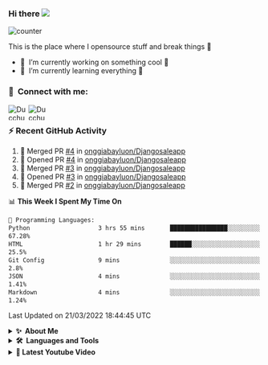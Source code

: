 ### Hi there <img src="https://media.giphy.com/media/hvRJCLFzcasrR4ia7z/giphy.gif" width="25px">

![counter](https://enw1qku56qiqbo4.m.pipedream.net)

This is the place where I opensource stuff and break things 🐧

- 🐧 &nbsp;I’m currently working on something cool 🐧
- 🐧 &nbsp;I’m currently learning everything 🐧



### 🔗 &nbsp;Connect with me:

[<img align="left" alt="Ducchuy | YouTube" height="30" width="40" src="https://raw.githubusercontent.com/rahuldkjain/github-profile-readme-generator/master/src/images/icons/Social/youtube.svg" />][youtube]
[<img align="left" alt="Ducchuy | facebook" height="30" width="40" src="https://raw.githubusercontent.com/rahuldkjain/github-profile-readme-generator/master/src/images/icons/Social/facebook.svg" />][facebook]

<br />

### :zap: Recent GitHub Activity

  <!--START_SECTION:activity-->
1. 🎉 Merged PR [#4](https://github.com/onggiabayluon/Djangosaleapp/pull/4) in [onggiabayluon/Djangosaleapp](https://github.com/onggiabayluon/Djangosaleapp)
2. 💪 Opened PR [#4](https://github.com/onggiabayluon/Djangosaleapp/pull/4) in [onggiabayluon/Djangosaleapp](https://github.com/onggiabayluon/Djangosaleapp)
3. 🎉 Merged PR [#3](https://github.com/onggiabayluon/Djangosaleapp/pull/3) in [onggiabayluon/Djangosaleapp](https://github.com/onggiabayluon/Djangosaleapp)
4. 💪 Opened PR [#3](https://github.com/onggiabayluon/Djangosaleapp/pull/3) in [onggiabayluon/Djangosaleapp](https://github.com/onggiabayluon/Djangosaleapp)
5. 🎉 Merged PR [#2](https://github.com/onggiabayluon/Djangosaleapp/pull/2) in [onggiabayluon/Djangosaleapp](https://github.com/onggiabayluon/Djangosaleapp)
  <!--END_SECTION:activity-->
 
 <!--START_SECTION:waka-->
📊 **This Week I Spent My Time On** 

```text
💬 Programming Languages: 
Python                   3 hrs 55 mins       ████████████████░░░░░░░░░   67.28% 
HTML                     1 hr 29 mins        ██████░░░░░░░░░░░░░░░░░░░   25.5% 
Git Config               9 mins              ░░░░░░░░░░░░░░░░░░░░░░░░░   2.8% 
JSON                     4 mins              ░░░░░░░░░░░░░░░░░░░░░░░░░   1.41% 
Markdown                 4 mins              ░░░░░░░░░░░░░░░░░░░░░░░░░   1.24%

```


 Last Updated on 21/03/2022 18:44:45 UTC
<!--END_SECTION:waka-->



<details>
  <summary><b>✨&nbsp;&nbsp;About&nbsp;Me</b></summary>
  <br/>

  I am a Student. 🐧

  **MY Project**
  
  All of my projects are released as open-source on GitHub, this includes some of my GitHub trending projects:
  - [Comic website](https://github.com/onggiabayluon/comic-node-docker) - My first project using nodejs mongodb docker.
  - [Hotel website](https://github.com/onggiabayluon/quanlikhachsan) - School project using python mysql.
  - [and many more &nbsp; ⏩](https://github.com/onggiabayluon?tab=repositories) 
</details>

<details>
  <summary><b>🛠️&nbsp;&nbsp;Languages&nbsp;and&nbsp;Tools</b></summary>
  <br/>
  <p align="left"><a href="https://nodejs.org" target="_blank"> <img src="https://raw.githubusercontent.com/devicons/devicon/master/icons/nodejs/nodejs-original-wordmark.svg" alt="nodejs" width="40"/> </a>
  <a href="https://www.mongodb.com/" target="_blank"> <img src="https://raw.githubusercontent.com/devicons/devicon/master/icons/mongodb/mongodb-original-wordmark.svg" alt="mongodb" width="40"/> </a>
  <a href="https://expressjs.com" target="_blank"> <img src="https://raw.githubusercontent.com/devicons/devicon/master/icons/express/express-original-wordmark.svg" alt="express" width="40"/> </a>
  <a href="https://www.docker.com/" target="_blank"> <img src="https://raw.githubusercontent.com/devicons/devicon/master/icons/docker/docker-original-wordmark.svg" alt="docker" width="40"/> </a>
  <a href="https://www.python.org" target="_blank"> <img src="https://raw.githubusercontent.com/devicons/devicon/master/icons/python/python-original.svg" alt="python" width="40"/> </a>
  <a href="https://www.mysql.com/" target="_blank"> <img src="https://raw.githubusercontent.com/devicons/devicon/master/icons/mysql/mysql-original-wordmark.svg" alt="mysql" width="40"/> </a></p>
</details>

<details>
  <summary><b>🎥 Latest Youtube Video</b></summary>
  <br />
  
  <!-- BLOG-POST-LIST:START -->
- [[Nodejs] Comic Website](https://www.youtube.com/watch?v=heUnNq5_LFI)
- [The Dungeon Beneath - Doom Team - Boss Fight](https://www.youtube.com/watch?v=kMhY_-D8ihM)
- [The Dungeon Beneath - Healer Team - Final Boss Fight](https://www.youtube.com/watch?v=pO45BVKGAe8)
- [Stoneshard Dagger &amp; Sword build #3 - Double second wind](https://www.youtube.com/watch?v=AwSQY4pLsWc)
<!-- BLOG-POST-LIST:END -->
  
</details>

[facebook]: https://www.facebook.com/ducchuy123
[youtube]: https://www.youtube.com/channel/UCN-ZLyAreoGPC5rT4vj7aCw
